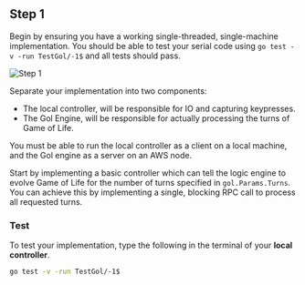 <!--@include: index.md-->
#

## Step 1

Begin by ensuring you have a working single-threaded, single-machine implementation.
You should be able to test your serial code using `go test -v -run TestGol/-1$` and all tests should pass.

![Step 1](/assets/cw_diagrams-Distributed_1.png)

Separate your implementation into two components:

- The local controller, will be responsible for IO and capturing keypresses.
- The Gol Engine, will be responsible for actually processing the turns of Game of Life.

You must be able to run the local controller as a client on a local machine, and the Gol engine as a server on an AWS node.

Start by implementing a basic controller which can tell the logic engine to evolve Game of Life for the number of turns specified in `gol.Params.Turns`.
You can achieve this by implementing a single, blocking RPC call to process all requested turns.

### Test

To test your implementation, type the following in the terminal of your **local controller**.

```bash
go test -v -run TestGol/-1$
```
